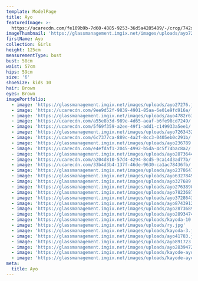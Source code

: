 ```yaml
---
template: ModelPage
title: Ayo
featuredImage: >-
  https://ucarecdn.com/fe109b9b-7d60-4885-9253-36d5a4285489/-/crop/742x387/0,0/-/preview/
imageThumbnail: 'https://glassmanagement.imgix.net/images/uploads/ayo72634327123111111.jpg'
firstName: Ayo
collection: Girls
height: 125cm
measurementType: bust
bust: 58cm
waist: 57cm
hips: 59cm
size: '6'
shoeSize: kids 10
hair: Brown
eyes: Brown
imagePortfolio:
  - image: 'https://glassmanagement.imgix.net/images/uploads/ayo27276.jpg'
  - image: 'https://ucarecdn.com/9ee9d52f-9839-4901-85aa-6e01e9fd916a/'
  - image: 'https://glassmanagement.imgix.net/images/uploads/ayo4782r634872.jpg'
  - image: 'https://ucarecdn.com/a55e8b3d-989e-4d65-aeaf-b6fe98cd7249/'
  - image: 'https://ucarecdn.com/5f69f359-a2ee-49f1-add1-c149933a5ee1/'
  - image: 'https://glassmanagement.imgix.net/images/uploads/ayo72634327123111111.jpg'
  - image: 'https://ucarecdn.com/6c7377ca-889c-4a2f-8cc3-0405eb0c291b/'
  - image: 'https://glassmanagement.imgix.net/images/uploads/ayo236789.jpg'
  - image: 'https://ucarecdn.com/e4efdaf1-2045-4992-b5da-4c5f74bac8a2/'
  - image: 'https://glassmanagement.imgix.net/images/uploads/ayo28736443.jpg'
  - image: 'https://ucarecdn.com/a204d810-57d4-4294-8cd5-9ca14d3ad77b/'
  - image: 'https://ucarecdn.com/33b4d3b4-137f-46de-9630-ca1ac78436fb/'
  - image: 'https://glassmanagement.imgix.net/images/uploads/ayo23786472.jpg'
  - image: 'https://glassmanagement.imgix.net/images/uploads/ayo6327849.jpg'
  - image: 'https://glassmanagement.imgix.net/images/uploads/ayo327689.jpg'
  - image: 'https://glassmanagement.imgix.net/images/uploads/ayo2763890.jpg'
  - image: 'https://glassmanagement.imgix.net/images/uploads/ayo7823687234.jpg'
  - image: 'https://glassmanagement.imgix.net/images/uploads/ayo37286432784.jpg'
  - image: 'https://glassmanagement.imgix.net/images/uploads/ayo8743912.jpg'
  - image: 'https://glassmanagement.imgix.net/images/uploads/ayo2873689.jpg'
  - image: 'https://glassmanagement.imgix.net/images/uploads/ayo289347432.jpg'
  - image: 'https://glassmanagement.imgix.net/images/uploads/kayoda-10.jpg'
  - image: 'https://glassmanagement.imgix.net/images/uploads/ry.jpg'
  - image: 'https://glassmanagement.imgix.net/images/uploads/kayoda-3.jpg'
  - image: 'https://glassmanagement.imgix.net/images/uploads/ayo41783.jpg'
  - image: 'https://glassmanagement.imgix.net/images/uploads/ayo891723.jpg'
  - image: 'https://glassmanagement.imgix.net/images/uploads/ayo28394722.jpg'
  - image: 'https://glassmanagement.imgix.net/images/uploads/kayode-ayo982734.jpg'
  - image: 'https://glassmanagement.imgix.net/images/uploads/kayode-ayo897324.jpg'
meta:
  title: Ayo
---
```


